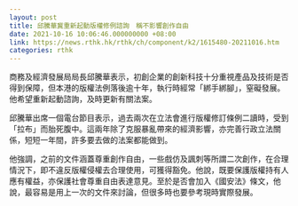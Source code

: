 ```yaml
---
layout: post
title: 邱騰華冀重新起動版權修例諮詢　稱不影響創作自由
date: 2021-10-16 10:06:46.000000000 +08:00
link: https://news.rthk.hk/rthk/ch/component/k2/1615480-20211016.htm
categories: rthk
---
```


商務及經濟發展局局長邱騰華表示，初創企業的創新科技十分重視產品及技術是否得到保障，但本港的版權法例落後逾十年，執行時經常「綁手綁腳」，窒礙發展。他希望重新起動諮詢，及時更新有關法案。

邱騰華出席一個電台節目表示，過去兩次在立法會進行版權修訂條例二讀時，受到「拉布」而胎死腹中。這兩年除了克服暴亂帶來的經濟影響，亦完善行政立法關係，短短一年間，許多要去做的法案都能做到。

他強調，之前的文件涵蓋尊重創作自由，一些戲仿及諷刺等所謂二次創作，在合理情況下，即不違反版權侵權去合理使用，可獲得豁免。他說，既要保護版權持有人應有權益，亦保護社會尊重自由表達意見。至於是否會加入《國安法》條文，他說，最容易是用上一次的文件來討論，但很多時也要參考現時實際發展。
